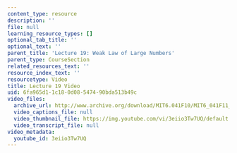 ```yaml
---
content_type: resource
description: ''
file: null
learning_resource_types: []
optional_tab_title: ''
optional_text: ''
parent_title: 'Lecture 19: Weak Law of Large Numbers'
parent_type: CourseSection
related_resources_text: ''
resource_index_text: ''
resourcetype: Video
title: Lecture 19 Video
uid: 6fa965d1-1c18-0d08-5474-90bda513b49c
video_files:
  archive_url: http://www.archive.org/download/MIT6.041F10/MIT6_041F11_lec19_300k.mp4
  video_captions_file: null
  video_thumbnail_file: https://img.youtube.com/vi/3eiio3Tw7UQ/default.jpg
  video_transcript_file: null
video_metadata:
  youtube_id: 3eiio3Tw7UQ
---
```

